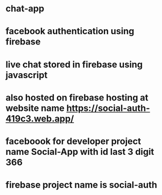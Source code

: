# chat-app
# facebook authentication using firebase 
# live chat stored in firebase using javascript
# also hosted on firebase hosting at website name https://social-auth-419c3.web.app/
# faceboook for developer project name Social-App with id last 3 digit 366
# firebase project name is social-auth